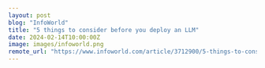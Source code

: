 ```yaml
---
layout: post
blog: "InfoWorld"
title: "5 things to consider before you deploy an LLM"
date: 2024-02-14T10:00:00Z
image: images/infoworld.png
remote_url: "https://www.infoworld.com/article/3712900/5-things-to-consider-before-you-deploy-an-llm.html#tk.rss_applicationdevelopment"
---
```

